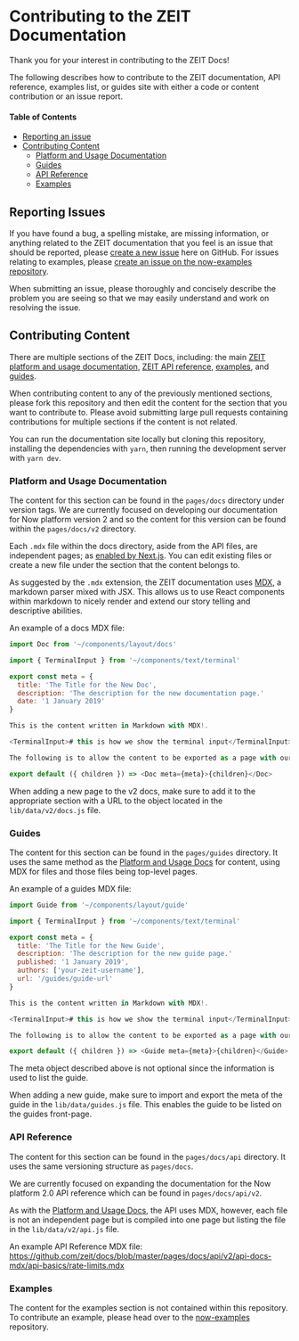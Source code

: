 # Contributing to the ZEIT Documentation

Thank you for your interest in contributing to the ZEIT Docs!

The following describes how to contribute to the ZEIT documentation, API reference, examples list, or guides site with either a code or content contribution or an issue report.

#### Table of Contents

- [Reporting an issue](#reporting-issues)
- [Contributing Content](#contributing-content)
  - [Platform and Usage Documentation](#platform-and-usage-documentation)
  - [Guides](#guides)
  - [API Reference](#api-reference)
  - [Examples](#examples)

## Reporting Issues

If you have found a bug, a spelling mistake, are missing information, or anything related to the ZEIT documentation that you feel is an issue that should be reported, please [create a new issue](https://github.com/zeit/docs/issues/new) here on GitHub. For issues relating to examples, please [create an issue on the now-examples repository](https://github.com/zeit/now-examples/issues/new).

When submitting an issue, please thoroughly and concisely describe the problem you are seeing so that we may easily understand and work on resolving the issue.

## Contributing Content

There are multiple sections of the ZEIT Docs, including: the main [ZEIT platform and usage documentation](https://zeit.co/docs), [ZEIT API reference](https://zeit.co/docs/api), [examples](https://zeit.co/examples), and [guides](https://zeit.co/guides).

When contributing content to any of the previously mentioned sections, please fork this repository and then edit the content for the section that you want to contribute to. Please avoid submitting large pull requests containing contributions for multiple sections if the content is not related.

You can run the documentation site locally but cloning this repository, installing the dependencies with `yarn`, then running the development server with `yarn dev`.

### Platform and Usage Documentation

The content for this section can be found in the `pages/docs` directory under version tags. We are currently focused on developing our documentation for Now platform version 2 and so the content for this version can be found within the `pages/docs/v2` directory.

Each `.mdx` file within the docs directory, aside from the API files, are independent pages; as [enabled by Next.js](https://nextjs.org/docs/#configuring-extensions-looked-for-when-resolving-pages-in-pages). You can edit existing files or create a new file under the section that the content belongs to.

As suggested by the `.mdx` extension, the ZEIT documentation uses [MDX](https://mdxjs.com), a markdown parser mixed with JSX. This allows us to use React components within markdown to nicely render and extend our story telling and descriptive abilities.

An example of a docs MDX file:

```js
import Doc from '~/components/layout/docs'

import { TerminalInput } from '~/components/text/terminal'

export const meta = {
  title: 'The Title for the New Doc',
  description: 'The description for the new documentation page.'
  date: '1 January 2019'
}

This is the content written in Markdown with MDX!.

<TerminalInput># this is how we show the terminal input</TerminalInput>

The following is to allow the content to be exported as a page with our layout.

export default ({ children }) => <Doc meta={meta}>{children}</Doc>
```

When adding a new page to the v2 docs, make sure to add it to the appropriate section with a URL to the object located in the `lib/data/v2/docs.js` file.

### Guides

The content for this section can be found in the `pages/guides` directory.
It uses the same method as the [Platform and Usage Docs](#platform-and-usage-documentation) for content, using MDX for files and those files being top-level pages.

An example of a guides MDX file:

```js
import Guide from '~/components/layout/guide'

import { TerminalInput } from '~/components/text/terminal'

export const meta = {
  title: 'The Title for the New Guide',
  description: 'The description for the new guide page.'
  published: '1 January 2019',
  authors: ['your-zeit-username'],
  url: '/guides/guide-url'
}

This is the content written in Markdown with MDX!.

<TerminalInput># this is how we show the terminal input</TerminalInput>

The following is to allow the content to be exported as a page with our layout.

export default ({ children }) => <Guide meta={meta}>{children}</Guide>
```

The meta object described above is not optional since the information is used to list the guide.

When adding a new guide, make sure to import and export the meta of the guide in the `lib/data/guides.js` file. This enables the guide to be listed on the guides front-page.

### API Reference

The content for this section can be found in the `pages/docs/api` directory.
It uses the same versioning structure as `pages/docs`.

We are currently focused on expanding the documentation for the Now platform 2.0 API reference which can be found in `pages/docs/api/v2`.

As with the [Platform and Usage Docs](#platform-and-usage-documentation), the API uses MDX, however, each file is not an independent page but is compiled into one page but listing the file in the `lib/data/v2/api.js` file.

An example API Reference MDX file: https://github.com/zeit/docs/blob/master/pages/docs/api/v2/api-docs-mdx/api-basics/rate-limits.mdx

### Examples

The content for the examples section is not contained within this repository. To contribute an example, please head over to the [now-examples](https://github.com/zeit/now-examples) repository.
